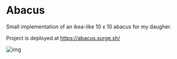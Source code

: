 # Abacus

Small implementation of an ikea-like 10 x 10 abacus for my daugher.

Project is deployed at https://abacus.surge.sh/

![img](https://cloud.githubusercontent.com/assets/602143/17429459/00180308-5aef-11e6-8a48-c7bb22b8375d.png)
